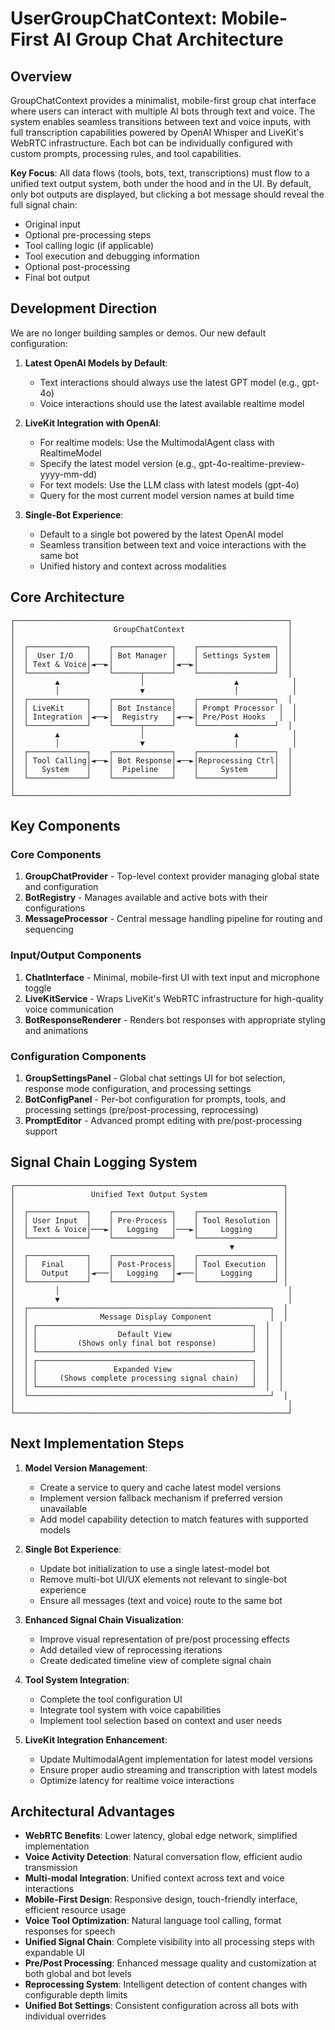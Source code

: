 # UserGroupChatContext: Mobile-First AI Group Chat Architecture

## Overview

GroupChatContext provides a minimalist, mobile-first group chat interface where users can interact with multiple AI bots through text and voice. The system enables seamless transitions between text and voice inputs, with full transcription capabilities powered by OpenAI Whisper and LiveKit's WebRTC infrastructure. Each bot can be individually configured with custom prompts, processing rules, and tool capabilities.

**Key Focus**: All data flows (tools, bots, text, transcriptions) must flow to a unified text output system, both under the hood and in the UI. By default, only bot outputs are displayed, but clicking a bot message should reveal the full signal chain:
- Original input
- Optional pre-processing steps
- Tool calling logic (if applicable)
- Tool execution and debugging information
- Optional post-processing
- Final bot output

## Development Direction

We are no longer building samples or demos. Our new default configuration:

1. **Latest OpenAI Models by Default**:
   - Text interactions should always use the latest GPT model (e.g., gpt-4o)
   - Voice interactions should use the latest available realtime model

2. **LiveKit Integration with OpenAI**:
   - For realtime models: Use the MultimodalAgent class with RealtimeModel
   - Specify the latest model version (e.g., gpt-4o-realtime-preview-yyyy-mm-dd)
   - For text models: Use the LLM class with latest models (gpt-4o)
   - Query for the most current model version names at build time

3. **Single-Bot Experience**:
   - Default to a single bot powered by the latest OpenAI model
   - Seamless transition between text and voice interactions with the same bot
   - Unified history and context across modalities

## Core Architecture

```
┌─────────────────────────────────────────────────────────────┐
│                      GroupChatContext                       │
│                                                             │
│  ┌─────────────┐    ┌─────────────┐    ┌─────────────────┐  │
│  │  User I/O   │    │ Bot Manager │    │ Settings System │  │
│  │ Text & Voice│◄──►│             │◄──►│                 │  │
│  └─────────────┘    └──────┬──────┘    └─────────────────┘  │
│         ▲                  │                    ▲            │
│         │                  ▼                    │            │
│  ┌─────────────┐    ┌─────────────┐    ┌─────────────────┐  │
│  │ LiveKit     │    │ Bot Instance│    │ Prompt Processor │  │
│  │ Integration │◄──►│  Registry   │◄──►│ Pre/Post Hooks   │  │
│  └─────────────┘    └──────┬──────┘    └─────────────────┘  │
│         ▲                  │                    ▲            │
│         │                  ▼                    │            │
│  ┌─────────────┐    ┌─────────────┐    ┌─────────────────┐  │
│  │ Tool Calling│◄──►│ Bot Response│◄──►│Reprocessing Ctrl│  │
│  │   System    │    │  Pipeline   │    │     System      │  │
│  └─────────────┘    └─────────────┘    └─────────────────┘  │
│                                                             │
└─────────────────────────────────────────────────────────────┘
```

## Key Components

### Core Components
1. **GroupChatProvider** - Top-level context provider managing global state and configuration
2. **BotRegistry** - Manages available and active bots with their configurations
3. **MessageProcessor** - Central message handling pipeline for routing and sequencing

### Input/Output Components
1. **ChatInterface** - Minimal, mobile-first UI with text input and microphone toggle
2. **LiveKitService** - Wraps LiveKit's WebRTC infrastructure for high-quality voice communication
3. **BotResponseRenderer** - Renders bot responses with appropriate styling and animations

### Configuration Components
1. **GroupSettingsPanel** - Global chat settings UI for bot selection, response mode configuration, and processing settings
2. **BotConfigPanel** - Per-bot configuration for prompts, tools, and processing settings (pre/post-processing, reprocessing)
3. **PromptEditor** - Advanced prompt editing with pre/post-processing support

## Signal Chain Logging System

```
┌────────────────────────────────────────────────────────────┐
│                 Unified Text Output System                 │
│                                                            │
│  ┌─────────────┐    ┌─────────────┐    ┌─────────────────┐ │
│  │ User Input  │    │ Pre-Process │    │ Tool Resolution │ │
│  │ Text & Voice│───►│   Logging   │───►│     Logging     │ │
│  └─────────────┘    └─────────────┘    └─────────────────┘ │
│                                                ▼           │
│  ┌─────────────┐    ┌─────────────┐    ┌─────────────────┐ │
│  │   Final     │    │ Post-Process│    │ Tool Execution  │ │
│  │   Output    │◄───│   Logging   │◄───│     Logging     │ │
│  └─────────────┘    └─────────────┘    └─────────────────┘ │
│         │                                                   │
│         ▼                                                   │
│  ┌──────────────────────────────────────────────────────┐  │
│  │                Message Display Component             │  │
│  │ ┌────────────────────────────────────────────────┐  │  │
│  │ │                  Default View                  │  │  │
│  │ │         (Shows only final bot response)        │  │  │
│  │ └────────────────────────────────────────────────┘  │  │
│  │ ┌────────────────────────────────────────────────┐  │  │
│  │ │                 Expanded View                  │  │  │
│  │ │     (Shows complete processing signal chain)   │  │  │
│  │ └────────────────────────────────────────────────┘  │  │
│  └──────────────────────────────────────────────────────┘  │
│                                                             │
└─────────────────────────────────────────────────────────────┘
```

## Next Implementation Steps

1. **Model Version Management**:
   - Create a service to query and cache latest model versions
   - Implement version fallback mechanism if preferred version unavailable
   - Add model capability detection to match features with supported models

2. **Single Bot Experience**:
   - Update bot initialization to use a single latest-model bot
   - Remove multi-bot UI/UX elements not relevant to single-bot experience
   - Ensure all messages (text and voice) route to the same bot

3. **Enhanced Signal Chain Visualization**:
   - Improve visual representation of pre/post processing effects
   - Add detailed view of reprocessing iterations
   - Create dedicated timeline view of complete signal chain

4. **Tool System Integration**:
   - Complete the tool configuration UI
   - Integrate tool system with voice capabilities
   - Implement tool selection based on context and user needs

5. **LiveKit Integration Enhancement**:
   - Update MultimodalAgent implementation for latest model versions
   - Ensure proper audio streaming and transcription with latest models
   - Optimize latency for realtime voice interactions

## Architectural Advantages

- **WebRTC Benefits**: Lower latency, global edge network, simplified implementation
- **Voice Activity Detection**: Natural conversation flow, efficient audio transmission
- **Multi-modal Integration**: Unified context across text and voice interactions
- **Mobile-First Design**: Responsive design, touch-friendly interface, efficient resource usage
- **Voice Tool Optimization**: Natural language tool calling, format responses for speech 
- **Unified Signal Chain**: Complete visibility into all processing steps with expandable UI
- **Pre/Post Processing**: Enhanced message quality and customization at both global and bot levels
- **Reprocessing System**: Intelligent detection of content changes with configurable depth limits
- **Unified Bot Settings**: Consistent configuration across all bots with individual overrides 